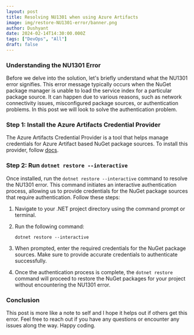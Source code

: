 ```yaml
---
layout: post
title: Resolving NU1301 when using Azure Artifacts
image: img/restore-NU1301-error/banner.png
author: Dushyant
date: 2024-02-14T14:30:00.000Z
tags: ["DevOps", "All"]
draft: false
---
```


### Understanding the NU1301 Error

Before we delve into the solution, let's briefly understand what the NU1301 error signifies. This error message typically occurs when the NuGet package manager is unable to load the service index for a particular package source. It can happen due to various reasons, such as network connectivity issues, misconfigured package sources, or authentication problems. In this post we will look to solve the authentication problem.

### Step 1: Install the Azure Artifacts Credential Provider

The Azure Artifacts Credential Provider is a tool that helps manage credentials for Azure Artifact based NuGet package sources. To install this provider, follow [docs](https://github.com/microsoft/artifacts-credprovider?tab=readme-ov-file#setup).

### Step 2: Run `dotnet restore --interactive`

Once installed, run the `dotnet restore --interactive` command to resolve the NU1301 error. This command initiates an interactive authentication process, allowing us to provide credentials for the NuGet package sources that require authentication. Follow these steps:

1. Navigate to your .NET project directory using the command prompt or terminal.

2. Run the following command:
   ```
   dotnet restore --interactive
   ```

3. When prompted, enter the required credentials for the NuGet package sources. Make sure to provide accurate credentials to authenticate successfully.

4. Once the authentication process is complete, the `dotnet restore` command will proceed to restore the NuGet packages for your project without encountering the NU1301 error.

### Conclusion

This post is more like a note to self and I hope it helps out if others get this error. Feel free to reach out if you have any questions or encounter any issues along the way. Happy coding.